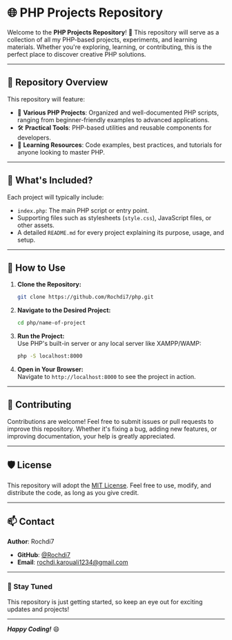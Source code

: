 
# 🌐 PHP Projects Repository

Welcome to the **PHP Projects Repository**! 🚀 This repository will serve as a collection of all my PHP-based projects, experiments, and learning materials. Whether you're exploring, learning, or contributing, this is the perfect place to discover creative PHP solutions.

---

## 🌟 Repository Overview

This repository will feature:  
- 📁 **Various PHP Projects**: Organized and well-documented PHP scripts, ranging from beginner-friendly examples to advanced applications.  
- 🛠️ **Practical Tools**: PHP-based utilities and reusable components for developers.  
- 📖 **Learning Resources**: Code examples, best practices, and tutorials for anyone looking to master PHP.  

---

## 📜 What's Included?

Each project will typically include:  
- `index.php`: The main PHP script or entry point.  
- Supporting files such as stylesheets (`style.css`), JavaScript files, or other assets.  
- A detailed `README.md` for every project explaining its purpose, usage, and setup.  
---

## 🔧 How to Use

1. **Clone the Repository:**  
   ```bash
   git clone https://github.com/Rochdi7/php.git
   ```  

2. **Navigate to the Desired Project:**  
   ```bash
   cd php/name-of-project
   ```  

3. **Run the Project:**  
   Use PHP's built-in server or any local server like XAMPP/WAMP:  
   ```bash
   php -S localhost:8000
   ```  

4. **Open in Your Browser:**  
   Navigate to `http://localhost:8000` to see the project in action.  

---

## 🤝 Contributing

Contributions are welcome! Feel free to submit issues or pull requests to improve this repository. Whether it's fixing a bug, adding new features, or improving documentation, your help is greatly appreciated.  

---

## 🛡️ License

This repository will adopt the [MIT License](https://opensource.org/licenses/MIT). Feel free to use, modify, and distribute the code, as long as you give credit.  

---

## 📫 Contact

**Author**: Rochdi7  
- **GitHub**: [@Rochdi7](https://github.com/Rochdi7)  
- **Email**: [rochdi.karouali1234@gmail.com](mailto:rochdi.karouali1234@gmail.com)  

---

### 🚀 Stay Tuned

This repository is just getting started, so keep an eye out for exciting updates and projects!  

---

_**Happy Coding!**_ 😄
